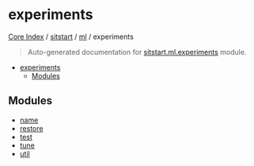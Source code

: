 # experiments

[Core Index](../../../README.md#core-index) / [sitstart](../../index.md#sitstart) / [ml](../index.md#ml) / experiments

> Auto-generated documentation for [sitstart.ml.experiments](../../../../python/sitstart/ml/experiments/__init__.py) module.

- [experiments](#experiments)
  - [Modules](#modules)

## Modules

- [name](./name.md)
- [restore](./restore.md)
- [test](./test.md)
- [tune](./tune.md)
- [util](./util.md)
